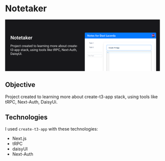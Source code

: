 # Notetaker

![Readme](https://github.com/DaviLacerda/notetaker/blob/main/public/readme.png)

## Objective

Project created to learning more about create-t3-app stack, using tools like tRPC, Next-Auth, DaisyUi.

## Technologies

I used `create-t3-app` with these technologies:
* Next.js
* tRPC
* daisyUI
* Next-Auth
